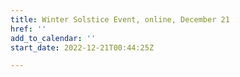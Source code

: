```yaml
---
title: Winter Solstice Event, online, December 21
href: ''
add_to_calendar: ''
start_date: 2022-12-21T00:44:25Z

---
```

